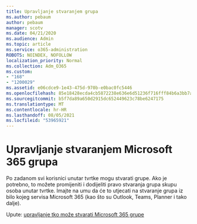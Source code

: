 ```yaml
---
title: Upravljanje stvaranjem grupa
ms.author: pebaum
author: pebaum
manager: scotv
ms.date: 04/21/2020
ms.audience: Admin
ms.topic: article
ms.service: o365-administration
ROBOTS: NOINDEX, NOFOLLOW
localization_priority: Normal
ms.collection: Adm_O365
ms.custom:
- "168"
- "1200029"
ms.assetid: e06cdce9-1e43-475d-970b-e0bac0fc5446
ms.openlocfilehash: 85e18428ecda4cb5872238e636e6d51236f716fff84b6a3bb7a84e97eca3bdf8
ms.sourcegitcommit: b5f7da89a650d2915dc652449623c78be6247175
ms.translationtype: MT
ms.contentlocale: hr-HR
ms.lasthandoff: 08/05/2021
ms.locfileid: "53965921"
---
```

# <a name="control-creation-of-microsoft-365-groups"></a>Upravljanje stvaranjem Microsoft 365 grupa

Po zadanom svi korisnici unutar tvrtke mogu stvarati grupe. Ako je potrebno, to možete promijeniti i dodijeliti pravo stvaranja grupa skupu osoba unutar tvrtke. Imajte na umu da će to utjecati na stvaranje grupa iz bilo kojeg servisa Microsoft 365 (kao što su Outlook, Teams, Planner i tako dalje).
  
Upute: [upravljanje tko može stvarati Microsoft 365 grupe](https://docs.microsoft.com/microsoft-365/admin/create-groups/manage-creation-of-groups)
